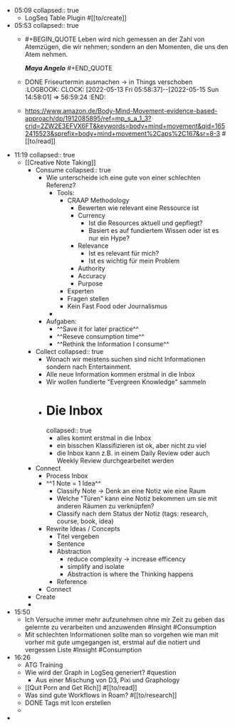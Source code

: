 - 05:09
  collapsed:: true
	- LogSeq Table Plugin #[[to/create]]
- 05:53
  collapsed:: true
	- #+BEGIN_QUOTE
	  Leben wird nich gemessen an der Zahl von Atemzügen, die wir nehmen; sondern an den Momenten, die uns den Atem nehmen.
	  
	  ___Maya Angelo___
	  #+END_QUOTE
	- DONE Friseurtermin ausmachen -> in Things verschoben
	  :LOGBOOK:
	  CLOCK: [2022-05-13 Fri 05:58:37]--[2022-05-15 Sun 14:58:01] =>  56:59:24
	  :END:
	- https://www.amazon.de/Body-Mind-Movement-evidence-based-approach/dp/1912085895/ref=mp_s_a_1_3?crid=2ZW2E3EFVX6FT&keywords=body+mind+movement&qid=1652415523&sprefix=body+mind+movement%2Caps%2C167&sr=8-3 #[[to/read]]
- 11:19
  collapsed:: true
	- [[Creative Note Taking]]
		- Consume
		  collapsed:: true
			- Wie unterscheide ich eine gute von einer schlechten Referenz?
				- Tools:
					- CRAAP Methodology
						- Bewerten wie relevant eine Ressource ist
						- Currency
							- Ist die Resources aktuell und gepflegt?
							- Basiert es auf fundiertem Wissen oder ist es nur ein Hype?
						- Relevance
							- Ist es relevant für mich?
							- Ist es wichtig für mein Problem
						- Authority
						- Accuracy
						- Purpose
					- Experten
					- Fragen stellen
					- Kein Fast Food oder Journalismus
				-
			- Aufgaben:
				- ^^Save it for later practice^^
				- ^^Reseve consumption time^^
				- ^^Rethink the Information I consume^^
		- Collect
		  collapsed:: true
			- Wonach wir meistens suchen sind nicht Informationen sondern nach Entertainment.
			- Alle neue Information kommen erstmal in die Inbox
			- Wir wollen fundierte "Evergreen Knowledge" sammeln
			- # Die Inbox
			  collapsed:: true
				- alles kommt erstmal in die Inbox
				- ein bisschen Klassifizieren ist ok, aber nicht zu viel
				- die Inbox kann z.B. in einem Daily Review oder auch Weekly Review durchgearbeitet werden
		- Connect
			- Process Inbox
			- ^^1 Note = 1 Idea^^
				- Classify Note -> Denk an eine Notiz wie eine Raum
				- Welche "Türen" kann eine Notiz bekommen um sie mit anderen Räumen zu verknüpfen?
				- Classify nach dem Status der Notiz (tags: research, course, book, idea)
			- Rewrite Ideas / Concepts
				- Titel vergeben
				- Sentence
				- Abstraction
					- reduce complexity -> increase efficency
					- simplify and isolate
					- Abstraction is where the Thinking happens
				- Reference
			- Connect
		- Create
		-
- 15:50
	- Ich Versuche immer mehr aufzunehmen ohne mir Zeit zu geben das gelernte zu verarbeiten und anzuwenden #Insight #Consumption
	- Mit schlechten Informationen sollte man so vorgehen wie man mit vorher mit gute umgegangen ist, erstmal auf die notiert und vergessen Liste #Insight #Consumption
- 16:26
	- ATG Training
	- Wie wird der Graph in LogSeq generiert? #question
		- Aus einer Mischung von D3, Pixi und Graphology
	- [[Quit Porn and Get Rich]] #[[to/read]]
	- Was sind gute Workflows in Roam? #[[to/research]]
	- DONE Tags mit Icon erstellen
	-
-